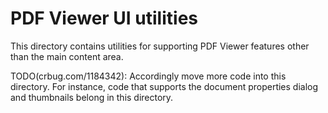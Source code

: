 # PDF Viewer UI utilities

This directory contains utilities for supporting PDF Viewer features other than
the main content area.

TODO(crbug.com/1184342): Accordingly move more code into this directory. For
instance, code that supports the document properties dialog and thumbnails
belong in this directory.
